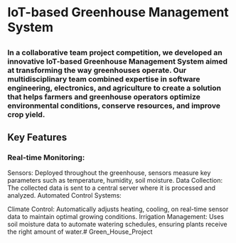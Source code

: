# IoT-based Greenhouse Management System

## 
### In a collaborative team project competition, we developed an innovative IoT-based Greenhouse Management System aimed at transforming the way greenhouses operate. Our multidisciplinary team combined expertise in software engineering, electronics, and agriculture to create a solution that helps farmers and greenhouse operators optimize environmental conditions, conserve resources, and improve crop yield.
## Key Features
### Real-time Monitoring:

Sensors: Deployed throughout the greenhouse, sensors measure key parameters such as temperature, humidity, soil moisture.
Data Collection: The collected data is sent to a central server where it is processed and analyzed.
Automated Control Systems:

Climate Control: Automatically adjusts heating, cooling, on real-time sensor data to maintain optimal growing conditions.
Irrigation Management: Uses soil moisture data to automate watering schedules, ensuring plants receive the right amount of water.# Green_House_Project
